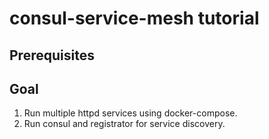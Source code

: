 # consul-service-mesh tutorial
## Prerequisites
## Goal
1. Run multiple httpd services using docker-compose.
2. Run consul and registrator for service discovery.
